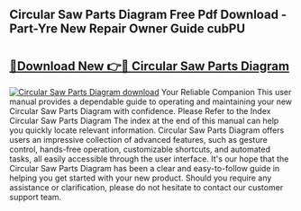 ## Circular Saw Parts Diagram Free Pdf Download - Part-Yre New Repair Owner Guide cubPU

# <h2><a href="http://dfttmh.blite.top/?on=Circular+Saw+Parts+Diagram">🔗Download New 👉🔴 Circular Saw Parts Diagram</a></h2>

[![Circular Saw Parts Diagram download](https://i.imgur.com/lujVjoI.png)](http://dfttmh.blite.top/?on=Circular+Saw+Parts+Diagram)
Your Reliable Companion This user manual provides a dependable guide to operating and maintaining your new Circular Saw Parts Diagram with confidence. Please Refer to the Index Circular Saw Parts Diagram The index at the end of this manual can help you quickly locate relevant information. Circular Saw Parts Diagram offers users an impressive collection of advanced features, such as gesture control, hands-free operation, customizable shortcuts, and automated tasks, all easily accessible through the user interface. It's our hope that the Circular Saw Parts Diagram has been a clear and easy-to-follow guide in helping you get started with your new product. Should you require any assistance or clarification, please do not hesitate to contact our customer support team.
